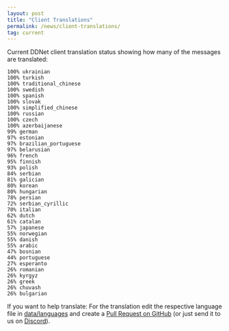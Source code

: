 ```yaml
---
layout: post
title: "Client Translations"
permalink: /news/client-translations/
tag: current
---
```


Current DDNet client translation status showing how many of the messages are translated:

```
100% ukrainian
100% turkish
100% traditional_chinese
100% swedish
100% spanish
100% slovak
100% simplified_chinese
100% russian
100% czech
100% azerbaijanese
99% german
97% estonian
97% brazilian_portuguese
97% belarusian
96% french
95% finnish
93% polish
84% serbian
81% galician
80% korean
80% hungarian
78% persian
72% serbian_cyrillic
70% italian
62% dutch
61% catalan
57% japanese
55% norwegian
55% danish
55% arabic
47% bosnian
44% portuguese
27% esperanto
26% romanian
26% kyrgyz
26% greek
26% chuvash
26% bulgarian
```

If you want to help translate: For the translation edit the respective language file in [data/languages](https://github.com/ddnet/ddnet/tree/master/data/languages) and create a [Pull Request on GitHub](https://github.com/ddnet/ddnet/) (or just send it to us on [Discord](/discord/)).

